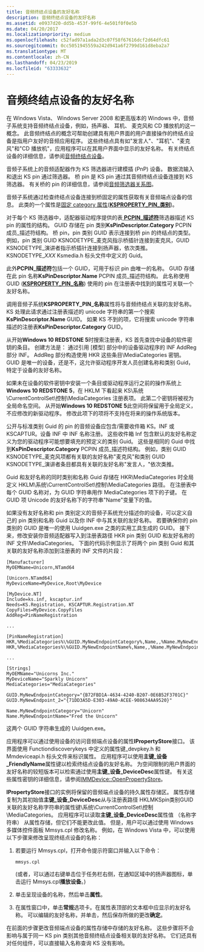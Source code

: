 ```yaml
---
title: 音频终结点设备的友好名称
description: 音频终结点设备的友好名称
ms.assetid: e0937d20-dd5b-453f-99f6-4e501f0f0e5b
ms.date: 04/20/2017
ms.localizationpriority: medium
ms.openlocfilehash: c52fad97a1ada2d3c07f58f67616dcf2d64dfc61
ms.sourcegitcommit: 0cc5051945559a242d941a6f2799d161d8eba2a7
ms.translationtype: MT
ms.contentlocale: zh-CN
ms.lasthandoff: 04/23/2019
ms.locfileid: "63333632"
---
```

# <a name="friendly-names-for-audio-endpoint-devices"></a>音频终结点设备的友好名称


在 Windows Vista、 Windows Server 2008 和更高版本的 Windows 中，音频子系统支持音频终结点设备，例如，扬声器、 耳机、 麦克风和 CD 播放机的这一概念。 此音频终结点的概念可帮助创建具有用户界面的用户直接操作的终结点设备是指用户友好的音频应用程序。 这些终结点具有如"发言人"、"耳机"、"麦克风"和"CD 播放机"，应用程序可以在其用户界面中显示的友好名称。 有关终结点设备的详细信息，请参阅[音频终结点设备](https://go.microsoft.com/fwlink/p/?linkid=130876)。

音频子系统上的音频适配器作为 KS 筛选器进行建模插 (PnP) 设备。 数据流输入和退出 KS pin 通过筛选器。 桥 pin 是 KS pin 通过其音频终结点设备连接到 KS 筛选器。 有关桥的 pin 的详细信息，请参阅[音频筛选器关系图](audio-filter-graphs.md)。

音频子系统通过检查终结点设备连接到桥固定的属性获取有关音频端点设备的信息。 此类的一个属性是[固定 category 属性](pin-category-property.md)([**KSPROPERTY\_PIN\_类别**](https://msdn.microsoft.com/library/windows/hardware/ff565192))。 

对于每个 KS 筛选器中，适配器驱动程序提供的表[ **PCPIN\_描述符**](https://msdn.microsoft.com/library/windows/hardware/ff537721)筛选器描述 KS pin 的属性的结构。 GUID 存储在 pin 类别**KsPinDescriptor.Category** PCPIN 成员\_描述符结构。 桥 pin，pin 类别 GUID 表示连接到桥 pin 的终结点的类型。 例如，pin 类别 GUID KSNODETYPE\_麦克风指示桥插针连接到麦克风，GUID KSNODETYPE\_演讲者指示桥插针连接到扬声器，依次类推。 KSNODETYPE\_*XXX* Ksmedia.h 标头文件中定义的 Guid。

此外**PCPIN\_描述符**包括一个 GUID，可用于标识 pin 由唯一的名称。  GUID 存储在此 pin 名称**KsPinDescriptor.Name** PCPIN 成员\_描述符结构。 此名称使用 GUID ([**KSPROPERTY\_PIN\_名称**](https://docs.microsoft.com/windows-hardware/drivers/stream/ksproperty-pin-name)) 使用的 pin 在注册表中找到的属性可关联一个友好名称。 

调用音频子系统**KSPROPERTY\_PIN\_名称**属性将与音频终结点关联的友好名称。 KS 处理此请求通过注册表描述的 unicode 字符串的第一个搜索**KsPinDescriptor.Name** GUID。  如果 KS 不到的项，它将搜索 unicode 字符串描述的注册表**KsPinDescriptor.Category** GUID。  

从开始**Windows 10 REDSTONE 5**时搜索注册表，KS 首先查找中设备的软件密钥的条目。  创建方法是： 通过引用 [模型] 部分中的设备驱动程序的 INF AddReg 部分 INF。  AddReg 部分构造使用 HKR 这些条目\\MediaCategories 密钥。 GUID 是唯一的设备，还是不，这允许驱动程序开发人员创建名称和类别 Guid，特定于设备的友好名称。

如果未在设备的软件密钥中安装一个条目或驱动程序运行之前的操作系统上**Windows 10 REDSTONE 5**，在 HKLM 下看起来 KS\\系统\\CurrentControlSet\\控制\\MediaCategories 注册表项。 此第二个密钥将被视为全局命名空间。  从开始**Windows 10 REDSTONE 5**此空间将保留用于全局定义，不应修改的新驱动程序。  修改此项下的项将不支持在将来的操作系统版本。

公开与标准类别 Guid 的 pin 的音频设备应包含/需要收件箱 KS。INF 或 KSCAPTUR。设备 INF 中 INF 名称注册。  这些收件箱 Inf 包含默认的友好名称定义为您的驱动程序可能想要填充的预定义的类别 Guid。 这些是相同的 Guid 中找到**KsPinDescriptor.Category** PCPIN 成员\_描述符结构。 例如，类别 GUID KSNODETYPE\_麦克风项都有关联的友好名称"麦克风"和类别 GUID KSNODETYPE\_演讲者条目都具有关联的友好名称"发言人，"依次类推。

Guid 和友好名称的同时类别和名称 Guid 存储在 HKR\\MediaCategories 时全局定义 HKLM\\系统\\CurrentControlSet\\控制\\MediaCategories 路径。 在注册表中每个 GUID 名称对，为 GUID 字符串用作 MediaCategories 项下的子键。  在 GUID 项 Unicode 的友好名称下的字符串"Name"变量下的值。 

如果没有友好名称和 pin 类别定义的音频子系统充分描述你的设备，可以定义自己的 pin 类别和名称 Guid 以及你 INF 中与其关联的友好名称。 若要确保你的 pin 类别的 GUID 是唯一的使用 Uuidgen.exe 之类的实用工具生成的 GUID。 接下来，修改安装你音频适配器写入到注册表路径 HKR pin 类别 GUID 和友好名称的 INF 文件\\MediaCategories。 下面的代码示例显示了将两个 pin 类别 Guid 和其关联的友好名称添加到注册表的 INF 文件的片段：

```inf
[Manufacturer]
MyOEMName=Unicorn,NTamd64

[Unicorn.NTamd64]
MyDeviceName=MyDevice,Root\MyDevice

[MyDevice.NT]
Include=ks.inf, kscaptur.inf
Needs=KS.Registration, KSCAPTUR.Registration.NT
CopyFiles=MyDevice.CopyFiles
AddReg=PinNameRegistration

...

[PinNameRegistration]
HKR,%MediaCategories%\%GUID.MyNewEndpointCategory%,Name,,%Name.MyNewEndpointCategory%
HKR,%MediaCategories%\%GUID.MyNewEndpointName%,Name,,%Name.MyNewEndpointName%

...

[Strings]
MyOEMName="Unicorns Inc."
MyDeviceName="Sparkly Unicorn"
MediaCategories="MediaCategories"

GUID.MyNewEndpointCategory="{B72FBD1A-4634-4240-B207-0E6B52F3701C}"
GUID.MyNewEndpoint_2="{71DD3A5D-E303-49A0-ACEE-908634AA9520}"

Name.MyNewEndpointCategory="Unicorn"
Name.MyNewEndpointName="Fred the Unicorn"
```

这两个 GUID 字符串生成的 Uuidgen.exe。

应用程序可以通过使用设备的访问音频端点设备的属性**IPropertyStore**接口。 该界面使用 Functiondiscoverykeys 中定义的属性键\_devpkey.h 和 Mmdeviceapi.h 标头文件来标识属性。 应用程序可以使用**主键\_设备\_FriendlyName**属性键以检索终结点设备的友好名称。 为空间限制的用户界面的友好名称的较短版本可以检索通过使用**主键\_设备\_DeviceDesc**属性键。 有关这些属性密钥的详细信息，请参阅[IMMDevice::OpenPropertyStore](https://go.microsoft.com/fwlink/p/?linkid=155067)。

**IPropertyStore**接口的实例将保留的音频端点设备的持久属性存储区。 属性存储复制为其初始值**主键\_设备\_DeviceDesc**从与注册表路径 HKLMKSpin类别GUID关联的友好名称字符串的属性键\\系统\\CurrentControlSet\\控制\\MediaCategories。 应用程序可以读取**主键\_设备\_DeviceDesc**属性值 （名称字符串） 从属性存储，但它们不能更改此值。 但是，用户可以通过使用 Windows 多媒体控件面板 Mmsys.cpl 修改名称。 例如，在 Windows Vista 中，可以使用以下步骤来修改呈现终结点设备的名称：

1.  若要运行 Mmsys.cpl，打开命令提示符窗口并输入以下命令：

    ```console
    mmsys.cpl
    ```

    (或者，可以通过右键单击位于任务栏右侧，在通知区域中的扬声器图标，单击运行 Mmsys.cpl**播放设备**。)

2.  单击呈现设备的名称，然后单击**属性**。

3.  在属性窗口中，单击**常规**选项卡。在属性表顶部的文本框中应显示的友好名称。 可以编辑的友好名称，并单击，然后保存所做的更改**确定**。

在前面的步骤更改音频端点设备的属性存储中存储的友好名称。 这些步骤将不会影响与属于同一 KS pin 类别其他音频终结点设备相关联的友好名称。 它们还具有对任何组件，可以直接输入名称查询 KS 没有影响。
